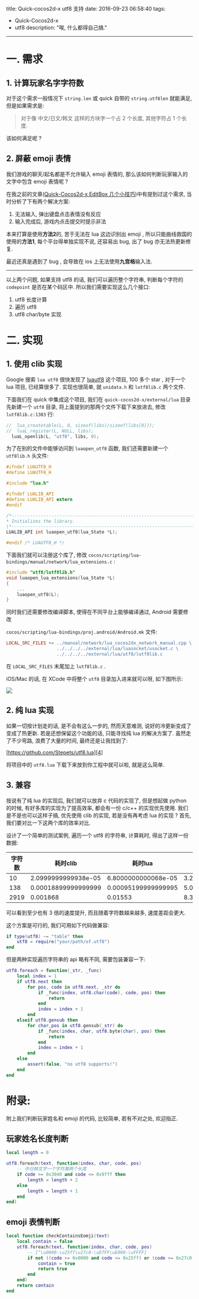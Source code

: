 title: Quick-cocos2d-x utf8 支持
date: 2016-09-23 06:58:40
tags:
- Quick-Cocos2d-x
- utf8
description: "唉, 什么都得自己搞."
---

# 一. 需求

## 1. 计算玩家名字字符数

对于这个需求一般情况下 `string.len` 或 quick 自带的 `string.utf8len` 就能满足, 但是如果需求是:

> 对于像 中文/日文/韩文 这样的方块字一个占 2 个长度, 其他字符占 1 个长度.

该如何满足呢 ? 

<!--more-->

## 2. 屏蔽 emoji 表情

我们游戏的聊天/起名都是不允许输入 emoji 表情的, 那么该如何判断玩家输入的文字中包含 emoji 表情呢 ? 

在我之前的文章([Quick-Cocos2d-x EditBox 几个小技巧][1])中有提到过这个需求, 当时分析了下有两个解决方案:

1. 无法输入, 弹出键盘点击表情没有反应
2. 输入完成后, 游戏内点击提交时提示非法

本来打算是使用**方法2**的, 苦于无法在 lua 这边识别出 emoji , 所以只能曲线救国的使用的**方法1**, 每个平台得单独实现不说, 还容易出 bug, 出了 bug 亦无法热更新修复.

最近还真是遇到了 bug , 会导致在 ios 上无法使用**九宫格**输入法.

---

以上两个问题, 如果支持 utf8 的话, 我们可以遍历整个字符串, 判断每个字符的 `codepoint` 是否在某个码区中. 所以我们需要实现这么几个接口:

1. utf8 长度计算
2. 遍历 utf8
3. utf8 char/byte 实现

# 二. 实现

## 1. 使用 clib 实现

Google 搜索 `lua utf8` 很快发现了 [luautf8][1] 这个项目, 100 多个 star , 对于一个 lua 项目, 已经算很多了. 实现也很简单, 就 `unidata.h` 和 `lutf8lib.c` 两个文件.

下面我们在 quick 中集成这个项目, 我们在 `quick-cocos2d-x/external/lua` 目录先新建一个 `utf8` 目录, 将上面提到的那两个文件下载下来放进去, 修改 `lutf8lib.c:1303` 行:

```c
//  lua_createtable(L, 0, sizeof(libs)/sizeof(libs[0]));
//  luaL_register(L, NULL, libs);
  luaL_openlib(L, "utf8", libs, 0);
```

为了在别的文件中能够访问到 `luaopen_utf8` 函数, 我们还需要新建一个 `utf8lib.h` 头文件:

```c
#ifndef LUAUTF8_H
#define LUAUTF8_H

#include "lua.h"

#ifndef LUALIB_API
#define LUALIB_API extern
#endif

/*-------------------------------------------------------------------------*\
* Initializes the library.
\*-------------------------------------------------------------------------*/
LUALIB_API int luaopen_utf8(lua_State *L);

#endif /* LUAUTF8_H */
```

下面我们就可以注册这个库了, 修改 `cocos/scripting/lua-bindings/manual/network/lua_extensions.c` :

```c
#include "utf8/lutf8lib.h"
void luaopen_lua_extensions(lua_State *L)
{
    ...
    luaopen_utf8(L);
}
```

同时我们还需要修改编译脚本, 使得在不同平台上能够编译通过, Android 需要修改

 `cocos/scripting/lua-bindings/proj.android/Android.mk` 文件:

```mk
LOCAL_SRC_FILES += ../manual/network/lua_cocos2dx_network_manual.cpp \
                   ../../../../external/lua/luasocket/usocket.c \
                   ../../../../external/lua/utf8/lutf8lib.c
```

在 `LOCAL_SRC_FILES` 末尾加上 `lutf8lib.c` .

iOS/Mac 的话, 在 XCode 中将整个 `utf8` 目录加入进来就可以呀, 如下图所示:

![][3]

## 2. 纯 lua 实现

如果一切按计划走的话, 是不会有这么一步的, 然而天意难测, 说好的冷更新变成了变成了热更新. 若是还想保留这个功能的话, 只能寻找纯 lua 的解决方案了. 虽然走了不少弯路, 浪费了大量的时间, 最终还是让我找到了: 

[https://github.com/Stepets/utf8.lua][4]

将项目中的 `utf8.lua` 下载下来放到你工程中就可以啦, 就是这么简单.

## 3. 兼容

按说有了纯 lua 的实现后, 我们就可以放弃 c 代码的实现了, 但是想起做 python 的时候, 有好多库的实现为了提高效率, 都会有一份 c/c++ 的实现优先使用. 我们是不是也可以这样子搞, 优先使用 clib 的实现, 若是没有再考虑 lua 的实现 ? 首先, 我们要对比一下这两个库的效率对比.

设计了一个简单的测试案例, 遍历一个 utf8 的字符串, 计算耗时, 得出了这样一份数据:

| 字符数 	| 耗时clib            	| 耗时lua             	| 倍数            	|
|--------	|---------------------	|---------------------	|-----------------	|
| 10     	| 2.0999999999938e-05 	| 6.8000000000068e-05 	| 3.2380952381081 	|
| 138    	| 0.00018899999999999 	| 0.00095199999999995 	| 5.0370370370369 	|
| 2919   	| 0.001868            	| 0.01553             	| 8.3137044967881 	|

可以看到至少也有 3 倍的速度提升, 而且随着字符数越来越多, 速度差距会更大. 

这个方案是可行的, 我们可用如下代码做兼容:

```lua
if type(utf8) ~= "table" then
    utf8 = require("your/path/of.utf8")
end 
```

但是两种实现遍历字符串的 api 略有不同, 需要包装兼容一下:

```lua
utf8.foreach = function(_str, _func)
    local index = 1
    if utf8.next then
        for pos, code in utf8.next, _str do
            if _func(index, utf8.char(code), code, pos) then
                return
            end
            index = index + 1
        end
    elseif utf8.gensub then
        for char,pos in utf8.gensub(_str) do
            if _func(index, char, utf8.byte(char), pos) then
                return
            end
            index = index + 1
        end
    else
        assert(false, "no utf8 supports!")
    end
end
```

# 附录:

附上我们判断玩家姓名和 emoji 的代码, 比较简单, 若有不对之处, 欢迎指正.

## 玩家姓名长度判断

```lua
local length = 0

utf8.foreach(text, function(index, char, code, pos)
    -- 中日韩文字一个字符算两个长度
    if code >= 0x3040 and code <= 0x9fff then
        length = length + 2
    else
        length = length + 1
    end
end)
```

## emoji 表情判断

```lua
local function checkContainsEomji(text)
    local contain = false
    utf8.foreach(text, function(index, char, code, pos)
        -- [^\u0000-\u25ff\u27c0-\uD7FF\uE000-\uFFFF]
        if not ((code >= 0x0000 and code <= 0x25ff) or (code >= 0x27c0 and code <= 0xD7FF) or (code >= 0xE000 and code <= 0xFFFF)) then
            contain = true
            return true
        end
    end)
    return contain
end
```

[1]: /2016/05/01/quickx-editbox-util/#u4E8C-__u5C4F_u853D_Emoji__u8F93_u5165
[2]: https://github.com/starwing/luautf8
[3]: http://ww2.sinaimg.cn/large/7f870d23gw1f838r4uoz1j207e03u74f.jpg
[4]: https://github.com/Stepets/utf8.lua
